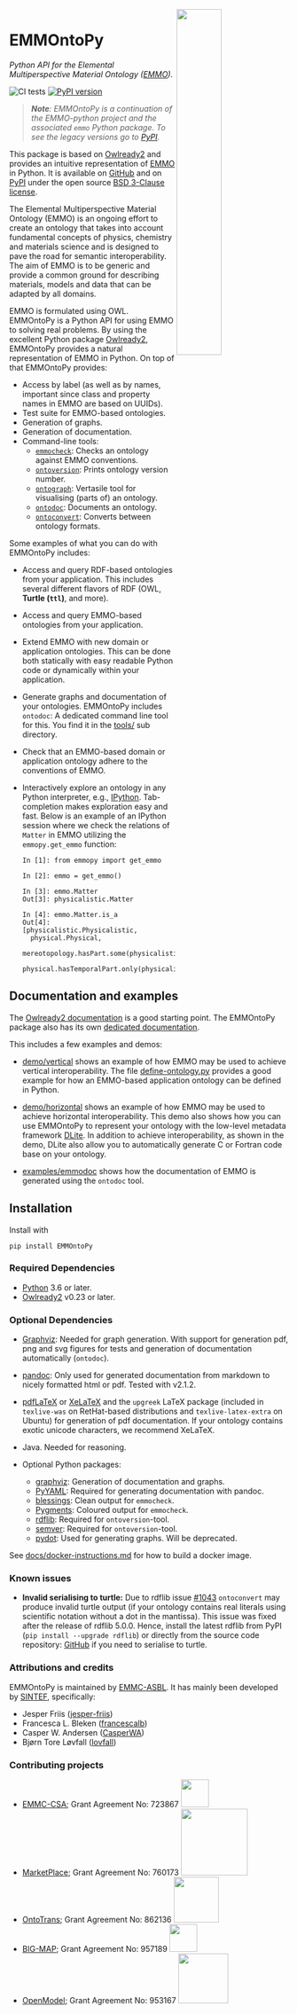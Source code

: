 <img src="docs/images/suspected_logo.png" width="40%" align="right">

# EMMOntoPy

 
*Python API for the Elemental Multiperspective Material Ontology ([EMMO]).*


<!-- markdownlint-disable MD033 -->

![CI tests](https://github.com/emmo-repo/EMMO-python/workflows/CI%20Tests/badge.svg)
[![PyPI version](https://badge.fury.io/py/EMMOntoPy.svg)](https://badge.fury.io/py/EMMOntoPy)

> ***Note**: EMMOntoPy is a continuation of the EMMO-python project and the associated `emmo` Python package.
> To see the legacy versions go to [PyPI](https://pypi.org/project/EMMO/).*

This package is based on [Owlready2] and provides an intuitive representation of [EMMO] in Python.
It is available on [GitHub][EMMOntoPy] and on [PyPI][PyPI:EMMOntoPy] under the open source [BSD 3-Clause license](LICENSE.txt).

The Elemental Multiperspective Material Ontology (EMMO) is an ongoing effort to create an ontology that takes into account fundamental concepts of physics, chemistry and materials science and is designed to pave the road for semantic interoperability.
The aim of EMMO is to be generic and provide a common ground for describing materials, models and data that can be adapted by all domains.

EMMO is formulated using OWL.
EMMOntoPy is a Python API for using EMMO to solving real problems.
By using the excellent Python package [Owlready2], EMMOntoPy provides a natural representation of EMMO in Python.
On top of that EMMOntoPy provides:

- Access by label (as well as by names, important since class and property names in EMMO are based on UUIDs).
- Test suite for EMMO-based ontologies.
- Generation of graphs.
- Generation of documentation.
- Command-line tools:
  - [`emmocheck`](docs/tools-instructions.md#emmocheck):
    Checks an ontology against EMMO conventions.
  - [`ontoversion`](docs/tools-instructions.md#ontoversion):
    Prints ontology version number.
  - [`ontograph`](docs/tools-instructions.md#ontograph):
    Vertasile tool for visualising (parts of) an ontology.
  - [`ontodoc`](docs/tools-instructions.md#ontodoc):
    Documents an ontology.
  - [`ontoconvert`](docs/tools-instructions.md#ontoconvert):
    Converts between ontology formats.

Some examples of what you can do with EMMOntoPy includes:

- Access and query RDF-based ontologies from your application.
  This includes several different flavors of RDF (OWL, **Turtle (`ttl`)**, and more).
- Access and query EMMO-based ontologies from your application.
- Extend EMMO with new domain or application ontologies.
  This can be done both statically with easy readable Python code or dynamically within your application.
- Generate graphs and documentation of your ontologies.
  EMMOntoPy includes `ontodoc`: A dedicated command line tool for this.
  You find it in the [tools/](tools) sub directory.
- Check that an EMMO-based domain or application ontology adhere to the conventions of EMMO.
- Interactively explore an ontology in any Python interpreter, e.g., [IPython].
  Tab-completion makes exploration easy and fast.
  Below is an example of an IPython session where we check the relations of `Matter` in EMMO utilizing the `emmopy.get_emmo` function:

  ```ipython
  In [1]: from emmopy import get_emmo

  In [2]: emmo = get_emmo()

  In [3]: emmo.Matter
  Out[3]: physicalistic.Matter

  In [4]: emmo.Matter.is_a
  Out[4]:
  [physicalistic.Physicalistic,
    physical.Physical,
    mereotopology.hasPart.some(physicalistic.Massive),
    physical.hasTemporalPart.only(physicalistic.Matter)]
  ```

## Documentation and examples

The [Owlready2 documentation][Owlready2-doc] is a good starting point.
The EMMOntoPy package also has its own [dedicated documentation](https://emmo-repo.github.io/EMMO-python).

This includes a few examples and demos:

- [demo/vertical](demo/vertical/README.md) shows an example of how EMMO may be used to achieve vertical interoperability.
  The file [define-ontology.py](demo/vertical/define_ontology.py) provides a good example for how an EMMO-based application ontology can be defined in Python.

- [demo/horizontal](demo/horizontal/README.md) shows an example of how EMMO may be used to achieve horizontal interoperability.
  This demo also shows how you can use EMMOntoPy to represent your ontology with the low-level metadata framework [DLite].
  In addition to achieve interoperability, as shown in the demo, DLite also allow you to automatically generate C or Fortran code base on your ontology.

- [examples/emmodoc](examples/emmodoc/README.md) shows how the documentation of EMMO is generated using the `ontodoc` tool.

## Installation

Install with

```console
pip install EMMOntoPy
```

### Required Dependencies

- [Python] 3.6 or later.
- [Owlready2] v0.23 or later.

### Optional Dependencies

- [Graphviz]: Needed for graph generation.
  With support for generation pdf, png and svg figures for tests and generation of documentation automatically (`ontodoc`).
- [pandoc]: Only used for generated documentation from markdown to nicely formatted html or pdf.
  Tested with v2.1.2.
- [pdfLaTeX] or [XeLaTeX] and the `upgreek` LaTeX package (included in `texlive-was` on RetHat-based distributions and `texlive-latex-extra` on Ubuntu) for generation of pdf documentation.
  If your ontology contains exotic unicode characters, we recommend XeLaTeX.

- Java.
  Needed for reasoning.

- Optional Python packages:
  - [graphviz]: Generation of documentation and graphs.
  - [PyYAML]: Required for generating documentation with pandoc.
  - [blessings]: Clean output for `emmocheck`.
  - [Pygments]: Coloured output for `emmocheck`.
  - [rdflib]: Required for `ontoversion`-tool.
  - [semver]: Required for `ontoversion`-tool.
  - [pydot]: Used for generating graphs.
    Will be deprecated.

See [docs/docker-instructions.md](docs/docker-instructions.md) for how to build a docker image.

### Known issues

- **Invalid serialising to turtle:** Due to rdflib issue [#1043](https://github.com/RDFLib/rdflib/issues/1043) `ontoconvert` may produce invalid turtle output (if your ontology contains real literals using scientific notation without a dot in the mantissa).
  This issue was fixed after the release of rdflib 5.0.0.
  Hence, install the latest rdflib from PyPI (`pip install --upgrade rdflib`) or directly from the source code repository: [GitHub](https://github.com/RDFLib/rdflib) if you need to serialise to turtle.

### Attributions and credits

EMMOntoPy is maintained by [EMMC-ASBL](https://emmc.eu/).
It has mainly been developed by [SINTEF](https://www.sintef.no/), specifically:

- Jesper Friis ([jesper-friis](https://github.com/jesper-friis))
- Francesca L. Bleken ([francescalb](https://github.com/francescalb))
- Casper W. Andersen ([CasperWA](https://github.com/CasperWA))
- Bjørn Tore Løvfall ([lovfall](https://github.com/lovfall))

### Contributing projects

- [EMMC-CSA](https://emmc.info/about-emmc-csa/);
  Grant Agreement No: 723867
  <img src="https://i2.wp.com/emmc.info/wp-content/uploads/2018/10/emmc_logo-low.jpg?fit=1701%2C1701&ssl=1" width="50">
- [MarketPlace](https://www.the-marketplace-project.eu/);
  Grant Agreement No: 760173
  <img src="https://www.the-marketplace-project.eu/content/dam/iwm/the-marketplace-project/images/MARKETPLACE_LOGO_300dpi.png" width="120">
- [OntoTrans](https://ontotrans.eu/project/);
  Grant Agreement No: 862136
  <img src="https://ontotrans.eu/wp-content/uploads/2020/05/ot_logo_rosa_gro%C3%9F.svg" width="81.625">
- [BIG-MAP](https://www.big-map.eu/);
  Grant Agreement No: 957189
  <img src="https://avatars1.githubusercontent.com/u/72801303?s=200&v=4" width="50">
- [OpenModel](https://www.open-model.eu/);
  Grant Agreement No: 953167
  <img src="https://openmodel.ifam.fraunhofer.de/app/uploads/sites/2/2021/07/open-model-logo.png" width="90">

[EMMOntoPy]: https://github.com/emmo-repo/EMMO-python/
[Owlready2]: https://pypi.org/project/Owlready2/
[Owlready2-doc]: https://owlready2.readthedocs.io/
[EMMO]: https://emmo-repo.github.io
[PyPI:EMMOntoPy]: https://pypi.org/project/EMMOntoPy/
[Python]: https://www.python.org/
[IPython]: https://ipython.org/
[DLite]: https://github.com/SINTEF/dlite/
[pydot]: https://pypi.org/project/pydot/
[Graphviz]: https://www.graphviz.org/
[pandoc]: http://pandoc.org/
[XeLaTeX]: https://www.overleaf.com/learn/latex/XeLaTeX/
[pdfLaTeX]: https://www.latex-project.org/
[graphviz]: https://pypi.org/project/graphviz
[PyYAML]: https://pypi.org/project/PyYAML/
[blessings]: https://pypi.org/project/blessings/
[Pygments]: https://pypi.org/project/Pygments/
[semver]: https://pypi.org/project/semver/
[rdflib]: https://pypi.org/project/rdflib/
